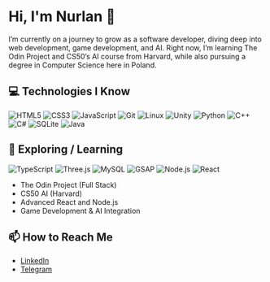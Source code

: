 # Hi, I'm Nurlan 👋

I’m currently on a journey to grow as a software developer, diving deep into web development, game development, and AI. Right now, I’m learning The Odin Project and CS50’s AI course from Harvard, while also pursuing a degree in Computer Science here in Poland.

## 💻 Technologies I Know

![HTML5](https://img.shields.io/badge/HTML5-E34F26?style=for-the-badge&logo=html5&logoColor=white)
![CSS3](https://img.shields.io/badge/CSS3-1572B6?style=for-the-badge&logo=css3&logoColor=white)
![JavaScript](https://img.shields.io/badge/JavaScript-F7DF1E?style=for-the-badge&logo=javascript&logoColor=black)
![Git](https://img.shields.io/badge/Git-F05032?style=for-the-badge&logo=git&logoColor=white)
![Linux](https://img.shields.io/badge/Linux-FCC624?style=for-the-badge&logo=linux&logoColor=black)
![Unity](https://img.shields.io/badge/Unity-000000?style=for-the-badge&logo=unity&logoColor=white)
![Python](https://img.shields.io/badge/Python-3776AB?style=for-the-badge&logo=python&logoColor=white)
![C++](https://img.shields.io/badge/C++-00599C?style=for-the-badge&logo=c%2B%2B&logoColor=white)
![C#](https://img.shields.io/badge/C%23-239120?style=for-the-badge&logo=c-sharp&logoColor=white)
![SQLite](https://img.shields.io/badge/SQLite-003B57?style=for-the-badge&logo=sqlite&logoColor=white)
![Java](https://img.shields.io/badge/Java-007396?style=for-the-badge&logo=java&logoColor=white)

## 🔭 Exploring / Learning

![TypeScript](https://img.shields.io/badge/TypeScript-3178C6?style=for-the-badge&logo=typescript&logoColor=white)
![Three.js](https://img.shields.io/badge/Three.js-000000?style=for-the-badge&logo=three.js&logoColor=white)
![MySQL](https://img.shields.io/badge/MySQL-4479A1?style=for-the-badge&logo=mysql&logoColor=white)
![GSAP](https://img.shields.io/badge/GSAP-88CE02?style=for-the-badge&logo=greensock&logoColor=white)
![Node.js](https://img.shields.io/badge/Node.js-339933?style=for-the-badge&logo=node.js&logoColor=white)
![React](https://img.shields.io/badge/React-61DAFB?style=for-the-badge&logo=react&logoColor=black)

- The Odin Project (Full Stack)
- CS50 AI (Harvard)
- Advanced React and Node.js
- Game Development & AI Integration

## 📫 How to Reach Me

- [LinkedIn](https://www.linkedin.com/in/nurlan-atamuratov/)
- [Telegram](https://t.me/NurPacqiao)
